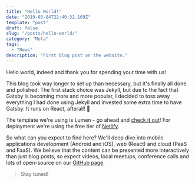 ```yaml
---
title: "Hello World!"
date: "2019-03-04T22:40:32.169Z"
template: "post"
draft: false
slug: "/posts/hello-world/"
category: "Meta"
tags:
  - "News"
description: "First blog post on the website."
---
```


Hello world, indeed and thank you for spending your time with us!

This blog took way longer to set up than necessary, but it's finally all done and polished. The first stack choice was Jekyll, but due to the fact that Gatsby is becoming more and more popular, I decided to toss away everything I had done using Jekyll and invested some extra time to have Gatsby. It runs on React, afterall! 💪

The template we're using is Lumen - go ahead and [check it out](https://github.com/alxshelepenok/gatsby-starter-lumen)! For deployment we're using the free tier of [Netlify](https://www.netlify.com/).

So what can you expect to find here? We'll deep dive into mobile applications development (Android and iOS), web (React) and cloud (PaaS and FaaS). We believe that the content can be presented more interactively than just blog posts, so expect videos, local meetups, conference calls and lots of open-source on our [GitHub page](https://github.com/pixeesoft).

> Stay tuned!